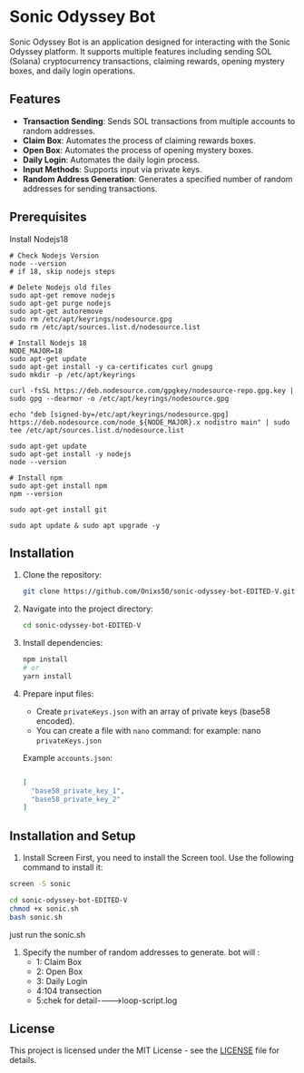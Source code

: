 # Sonic Odyssey Bot

Sonic Odyssey Bot is an application designed for interacting with the Sonic Odyssey platform. It supports multiple features including sending SOL (Solana) cryptocurrency transactions, claiming rewards, opening mystery boxes, and daily login operations.

## Features

- **Transaction Sending**: Sends SOL transactions from multiple accounts to random addresses.
- **Claim Box**: Automates the process of claiming rewards boxes.
- **Open Box**: Automates the process of opening mystery boxes.
- **Daily Login**: Automates the daily login process.
- **Input Methods**: Supports input via private keys.
- **Random Address Generation**: Generates a specified number of random addresses for sending transactions.

## Prerequisites

Install Nodejs18
```console
# Check Nodejs Version
node --version
# if 18, skip nodejs steps

# Delete Nodejs old files
sudo apt-get remove nodejs
sudo apt-get purge nodejs
sudo apt-get autoremove
sudo rm /etc/apt/keyrings/nodesource.gpg
sudo rm /etc/apt/sources.list.d/nodesource.list

# Install Nodejs 18
NODE_MAJOR=18
sudo apt-get update
sudo apt-get install -y ca-certificates curl gnupg
sudo mkdir -p /etc/apt/keyrings

curl -fsSL https://deb.nodesource.com/gpgkey/nodesource-repo.gpg.key | sudo gpg --dearmor -o /etc/apt/keyrings/nodesource.gpg

echo "deb [signed-by=/etc/apt/keyrings/nodesource.gpg] https://deb.nodesource.com/node_${NODE_MAJOR}.x nodistro main" | sudo tee /etc/apt/sources.list.d/nodesource.list

sudo apt-get update
sudo apt-get install -y nodejs
node --version

# Install npm
sudo apt-get install npm
npm --version
```

```console
sudo apt-get install git

sudo apt update & sudo apt upgrade -y
```

## Installation

1. Clone the repository:

   ```bash
   git clone https://github.com/Onixs50/sonic-odyssey-bot-EDITED-V.git
   ```

2. Navigate into the project directory:

   ```bash
   cd sonic-odyssey-bot-EDITED-V
   ```

3. Install dependencies:

   ```bash
   npm install
   # or
   yarn install
   ```

4. Prepare input files:

   
   - Create `privateKeys.json` with an array of private keys (base58 encoded).
   - You can create a file with `nano` command: for example: nano `privateKeys.json`

   Example `accounts.json`:
   ```json

   [
     "base58_private_key_1",
     "base58_private_key_2"
   ]
   ```

## Installation and Setup
1. Install Screen
First, you need to install the Screen tool. Use the following command to install it:
```bash
screen -S sonic
```
```bash
cd sonic-odyssey-bot-EDITED-V
chmod +x sonic.sh
bash sonic.sh

```
just run the sonic.sh
1. Specify the number of random addresses to generate.
bot will :
   - 1: Claim Box
   - 2: Open Box
   - 3: Daily Login
   - 4:104 transection
   - 5:chek for detail---->loop-script.log
 
     
## License

This project is licensed under the MIT License - see the [LICENSE](LICENSE) file for details.
